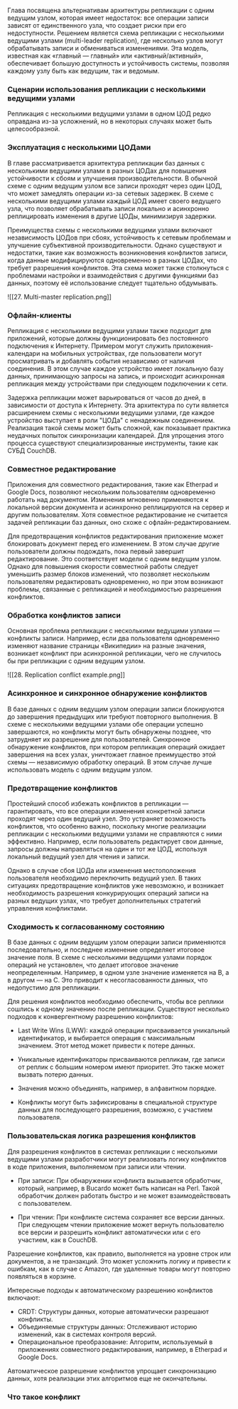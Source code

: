 Глава посвящена альтернативам архитектуры репликации с одним ведущим узлом, которая имеет недостаток: все операции записи зависят от единственного узла, что создает риски при его недоступности. Решением является схема репликации с несколькими ведущими узлами (multi-leader replication), где несколько узлов могут обрабатывать записи и обмениваться изменениями. Эта модель, известная как «главный — главный» или «активный/активный», обеспечивает большую доступность и устойчивость системы, позволяя каждому узлу быть как ведущим, так и ведомым.

### Сценарии использования репликации с несколькими ведущими узлами

Репликация с несколькими ведущими узлами в одном ЦОД редко оправдана из-за усложнений, но в некоторых случаях может быть целесообразной.

### Эксплуатация с несколькими ЦОДами

В главе рассматривается архитектура репликации баз данных с несколькими ведущими узлами в разных ЦОДах для повышения устойчивости к сбоям и улучшения производительности. В обычной схеме с одним ведущим узлом все записи проходят через один ЦОД, что может замедлять операции из-за сетевых задержек. В схеме с несколькими ведущими узлами каждый ЦОД имеет своего ведущего узла, что позволяет обрабатывать записи локально и асинхронно реплицировать изменения в другие ЦОДы, минимизируя задержки.

Преимущества схемы с несколькими ведущими узлами включают независимость ЦОДов при сбоях, устойчивость к сетевым проблемам и улучшение субъективной производительности. Однако существуют и недостатки, такие как возможность возникновения конфликтов записи, когда данные модифицируются одновременно в разных ЦОДах, что требует разрешения конфликтов. Эта схема может также столкнуться с проблемами настройки и взаимодействия с другими функциями баз данных, поэтому её использование следует тщательно обдумывать.

![[27. Multi-master replication.png]]

### Офлайн-клиенты

Репликация с несколькими ведущими узлами также подходит для приложений, которые должны функционировать без постоянного подключения к Интернету. Примером могут служить приложения-календари на мобильных устройствах, где пользователи могут просматривать и добавлять события независимо от наличия соединения. В этом случае каждое устройство имеет локальную базу данных, принимающую запросы на запись, и происходит асинхронная репликация между устройствами при следующем подключении к сети.

Задержка репликации может варьироваться от часов до дней, в зависимости от доступа к Интернету. Эта архитектура по сути является расширением схемы с несколькими ведущими узлами, где каждое устройство выступает в роли "ЦОДа" с ненадежным соединением. Реализация такой схемы может быть сложной, как показывает практика неудачных попыток синхронизации календарей. Для упрощения этого процесса существуют специализированные инструменты, такие как СУБД CouchDB.

### Совместное редактирование

Приложения для совместного редактирования, такие как Etherpad и Google Docs, позволяют нескольким пользователям одновременно работать над документом. Изменения мгновенно применяются к локальной версии документа и асинхронно реплицируются на сервер и другим пользователям. Хотя совместное редактирование не считается задачей репликации баз данных, оно схоже с офлайн-редактированием.

Для предотвращения конфликтов редактирования приложение может блокировать документ перед его изменением. В этом случае другие пользователи должны подождать, пока первый завершит редактирование. Это соответствует модели с одним ведущим узлом. Однако для повышения скорости совместной работы следует уменьшить размер блоков изменений, что позволяет нескольким пользователям редактировать одновременно, но при этом возникают проблемы, связанные с репликацией и необходимостью разрешения конфликтов.

### Обработка конфликтов записи

Основная проблема репликации с несколькими ведущими узлами — конфликты записи. Например, если два пользователя одновременно изменяют название страницы «Википедии» на разные значения, возникает конфликт при асинхронной репликации, чего не случилось бы при репликации с одним ведущим узлом.

![[28. Replication conflict example.png]]

### Асинхронное и синхронное обнаружение конфликтов

В базе данных с одним ведущим узлом операции записи блокируются до завершения предыдущих или требуют повторного выполнения. В схеме с несколькими ведущими узлами обе операции успешно завершаются, но конфликты могут быть обнаружены позднее, что затрудняет их разрешение для пользователей. Синхронное обнаружение конфликтов, при котором репликация операций ожидает завершения на всех узлах, уничтожает главное преимущество этой схемы — независимую обработку операций. В этом случае лучше использовать модель с одним ведущим узлом.

### Предотвращение конфликтов

Простейший способ избежать конфликтов в репликации — гарантировать, что все операции изменения конкретной записи проходят через один ведущий узел. Это устраняет возможность конфликтов, что особенно важно, поскольку многие реализации репликации с несколькими ведущими узлами не справляются с ними эффективно. Например, если пользователь редактирует свои данные, запросы должны направляться на один и тот же ЦОД, используя локальный ведущий узел для чтения и записи.

Однако в случае сбоя ЦОДа или изменения местоположения пользователя необходимо переключить ведущий узел. В таких ситуациях предотвращение конфликтов уже невозможно, и возникает необходимость разрешения конкурирующих операций записи на разных ведущих узлах, что требует дополнительных стратегий управления конфликтами.

### Сходимость к согласованному состоянию

В базе данных с одним ведущим узлом операции записи применяются последовательно, и последнее изменение определяет итоговое значение поля. В схеме с несколькими ведущими узлами порядок операций не установлен, что делает итоговое значение неопределенным. Например, в одном узле значение изменяется на B, а в другом — на C. Это приводит к несогласованности данных, что недопустимо для репликации.

Для решения конфликтов необходимо обеспечить, чтобы все реплики сошлись к одному значению после репликации. Существуют несколько подходов к конвергентному разрешению конфликтов:

* Last Write Wins (LWW): каждой операции присваивается уникальный идентификатор, и выбирается операция с максимальным значением. Этот метод может привести к потере данных.

* Уникальные идентификаторы присваиваются репликам, где записи от реплик с большим номером имеют приоритет. Это также может вызвать потерю данных.

* Значения можно объединять, например, в алфавитном порядке.

* Конфликты могут быть зафиксированы в специальной структуре данных для последующего разрешения, возможно, с участием пользователя.

### Пользовательская логика разрешения конфликтов

Для разрешения конфликтов в системах репликации с несколькими ведущими узлами разработчики могут реализовать логику конфликтов в коде приложения, выполняемом при записи или чтении.

* При записи: При обнаружении конфликта вызывается обработчик, который, например, в Bucardo может быть написан на Perl. Такой обработчик должен работать быстро и не может взаимодействовать с пользователем.

* При чтении: При конфликте система сохраняет все версии данных. При следующем чтении приложение может вернуть пользователю все версии и разрешить конфликт автоматически или с его участием, как в CouchDB.

Разрешение конфликтов, как правило, выполняется на уровне строк или документов, а не транзакций. Это может усложнить логику и привести к ошибкам, как в случае с Amazon, где удаленные товары могут повторно появляться в корзине.

Интересные подходы к автоматическому разрешению конфликтов включают:

* CRDT: Структуры данных, которые автоматически разрешают конфликты.
* Объединяемые структуры данных: Отслеживают историю изменений, как в системах контроля версий.
* Операциональное преобразование: Алгоритм, используемый в приложениях совместного редактирования, например, в Etherpad и Google Docs.

Автоматическое разрешение конфликтов упрощает синхронизацию данных, хотя реализации этих алгоритмов еще не окончательны.

### Что такое конфликт

